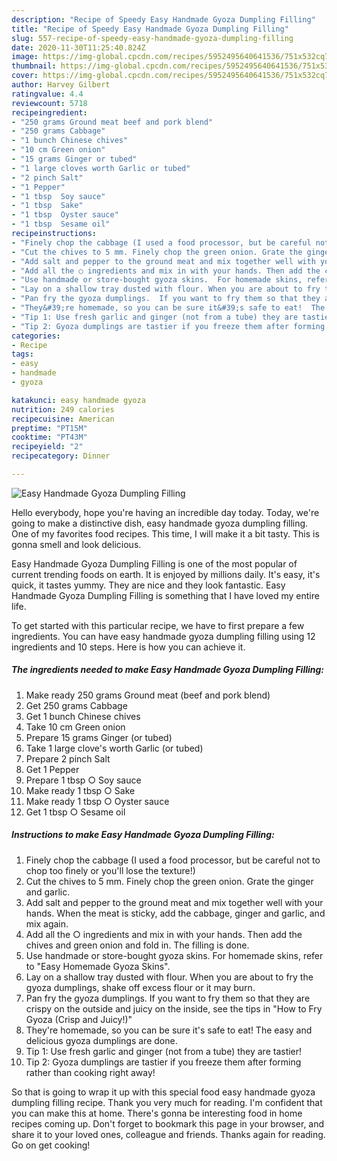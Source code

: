 ```yaml
---
description: "Recipe of Speedy Easy Handmade Gyoza Dumpling Filling"
title: "Recipe of Speedy Easy Handmade Gyoza Dumpling Filling"
slug: 557-recipe-of-speedy-easy-handmade-gyoza-dumpling-filling
date: 2020-11-30T11:25:40.824Z
image: https://img-global.cpcdn.com/recipes/5952495640641536/751x532cq70/easy-handmade-gyoza-dumpling-filling-recipe-main-photo.jpg
thumbnail: https://img-global.cpcdn.com/recipes/5952495640641536/751x532cq70/easy-handmade-gyoza-dumpling-filling-recipe-main-photo.jpg
cover: https://img-global.cpcdn.com/recipes/5952495640641536/751x532cq70/easy-handmade-gyoza-dumpling-filling-recipe-main-photo.jpg
author: Harvey Gilbert
ratingvalue: 4.4
reviewcount: 5718
recipeingredient:
- "250 grams Ground meat beef and pork blend"
- "250 grams Cabbage"
- "1 bunch Chinese chives"
- "10 cm Green onion"
- "15 grams Ginger or tubed"
- "1 large cloves worth Garlic or tubed"
- "2 pinch Salt"
- "1 Pepper"
- "1 tbsp  Soy sauce"
- "1 tbsp  Sake"
- "1 tbsp  Oyster sauce"
- "1 tbsp  Sesame oil"
recipeinstructions:
- "Finely chop the cabbage (I used a food processor, but be careful not to chop too finely or you&#39;ll lose the texture!)"
- "Cut the chives to 5 mm. Finely chop the green onion. Grate the ginger and garlic."
- "Add salt and pepper to the ground meat and mix together well with your hands. When the meat is sticky, add the cabbage, ginger and garlic, and mix again."
- "Add all the ○ ingredients and mix in with your hands. Then add the chives and green onion and fold in. The filling is done."
- "Use handmade or store-bought gyoza skins.  For homemade skins, refer to &#34;Easy Homemade Gyoza Skins&#34;."
- "Lay on a shallow tray dusted with flour. When you are about to fry the gyoza dumplings, shake off excess flour or it may burn."
- "Pan fry the gyoza dumplings.  If you want to fry them so that they are crispy on the outside and juicy on the inside, see the tips in &#34;How to Fry Gyoza (Crisp and Juicy!)&#34;"
- "They&#39;re homemade, so you can be sure it&#39;s safe to eat!  The easy and delicious gyoza dumplings are done."
- "Tip 1: Use fresh garlic and ginger (not from a tube) they are tastier!"
- "Tip 2: Gyoza dumplings are tastier if you freeze them after forming rather than cooking right away!"
categories:
- Recipe
tags:
- easy
- handmade
- gyoza

katakunci: easy handmade gyoza 
nutrition: 249 calories
recipecuisine: American
preptime: "PT15M"
cooktime: "PT43M"
recipeyield: "2"
recipecategory: Dinner

---
```



![Easy Handmade Gyoza Dumpling Filling](https://img-global.cpcdn.com/recipes/5952495640641536/751x532cq70/easy-handmade-gyoza-dumpling-filling-recipe-main-photo.jpg)

Hello everybody, hope you're having an incredible day today. Today, we're going to make a distinctive dish, easy handmade gyoza dumpling filling. One of my favorites food recipes. This time, I will make it a bit tasty. This is gonna smell and look delicious.

Easy Handmade Gyoza Dumpling Filling is one of the most popular of current trending foods on earth. It is enjoyed by millions daily. It's easy, it's quick, it tastes yummy. They are nice and they look fantastic. Easy Handmade Gyoza Dumpling Filling is something that I have loved my entire life.




To get started with this particular recipe, we have to first prepare a few ingredients. You can have easy handmade gyoza dumpling filling using 12 ingredients and 10 steps. Here is how you can achieve it.

<!--inarticleads1-->

##### The ingredients needed to make Easy Handmade Gyoza Dumpling Filling:

1. Make ready 250 grams Ground meat (beef and pork blend)
1. Get 250 grams Cabbage
1. Get 1 bunch Chinese chives
1. Take 10 cm Green onion
1. Prepare 15 grams Ginger (or tubed)
1. Take 1 large clove&#39;s worth Garlic (or tubed)
1. Prepare 2 pinch Salt
1. Get 1 Pepper
1. Prepare 1 tbsp ○ Soy sauce
1. Make ready 1 tbsp ○ Sake
1. Make ready 1 tbsp ○ Oyster sauce
1. Get 1 tbsp ○ Sesame oil




<!--inarticleads2-->

##### Instructions to make Easy Handmade Gyoza Dumpling Filling:

1. Finely chop the cabbage (I used a food processor, but be careful not to chop too finely or you&#39;ll lose the texture!)
1. Cut the chives to 5 mm. Finely chop the green onion. Grate the ginger and garlic.
1. Add salt and pepper to the ground meat and mix together well with your hands. When the meat is sticky, add the cabbage, ginger and garlic, and mix again.
1. Add all the ○ ingredients and mix in with your hands. Then add the chives and green onion and fold in. The filling is done.
1. Use handmade or store-bought gyoza skins.  For homemade skins, refer to &#34;Easy Homemade Gyoza Skins&#34;.
1. Lay on a shallow tray dusted with flour. When you are about to fry the gyoza dumplings, shake off excess flour or it may burn.
1. Pan fry the gyoza dumplings.  If you want to fry them so that they are crispy on the outside and juicy on the inside, see the tips in &#34;How to Fry Gyoza (Crisp and Juicy!)&#34;
1. They&#39;re homemade, so you can be sure it&#39;s safe to eat!  The easy and delicious gyoza dumplings are done.
1. Tip 1: Use fresh garlic and ginger (not from a tube) they are tastier!
1. Tip 2: Gyoza dumplings are tastier if you freeze them after forming rather than cooking right away!




So that is going to wrap it up with this special food easy handmade gyoza dumpling filling recipe. Thank you very much for reading. I'm confident that you can make this at home. There's gonna be interesting food in home recipes coming up. Don't forget to bookmark this page in your browser, and share it to your loved ones, colleague and friends. Thanks again for reading. Go on get cooking!
